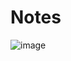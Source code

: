 # Notes

![image](https://user-images.githubusercontent.com/38042656/131263051-dcbe91d2-98dd-49e6-a9e5-00b941b9a05d.png)
